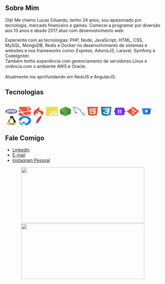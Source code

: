## Sobre Mim
Olá! Me chamo Lucas Eduardo, tenho 24 anos, sou apaixonado por tecnologia, mercado financeiro e games. Comecei a programar por diversão aos 13 anos e desde 2017 atuo com desenvolvimento web.

Experiente com as tecnologias: PHP, Node, JavaScript, HTML, CSS, MySQL, MongoDB, Redis e Docker no desenvolvimento de sistemas e websites e nos frameworks como: Express, AdonisJS, Laravel, Symfony e CodeIgniter. 
<br>Também tenho experiência com gerenciamento de servidores Linux e vivência com o ambiente AWS e Oracle.
<br><br>
Atualmente me aprofundando em NestJS e AngularJS.

## Tecnologias
<div style="display: inline_block"><br>
    <img align="center" alt="lucas-PHP" height="30" width="40" src="https://github.com/devicons/devicon/blob/master/icons/php/php-plain.svg">
    <img align="center" alt="lucas-Laravel" height="30" width="40" src="https://github.com/devicons/devicon/blob/master/icons/laravel/laravel-plain.svg">
    <img align="center" alt="lucas-Ci" height="30" width="40" src="https://github.com/devicons/devicon/blob/master/icons/codeigniter/codeigniter-plain.svg">
    <img align="center" alt="lucas-Js" height="30" width="40" src="https://raw.githubusercontent.com/devicons/devicon/master/icons/javascript/javascript-plain.svg">
    <img align="center" alt="lucas-Node" height="30" width="40" src="https://github.com/devicons/devicon/blob/master/icons/nodejs/nodejs-original.svg">
    <img align="center" alt="lucas-Mysql" height="30" width="40" src="https://github.com/devicons/devicon/blob/master/icons/mysql/mysql-original.svg">
    <img align="center" alt="lucas-HTML" height="30" width="40" src="https://raw.githubusercontent.com/devicons/devicon/master/icons/html5/html5-original.svg">
    <img align="center" alt="lucas-CSS" height="30" width="40" src="https://raw.githubusercontent.com/devicons/devicon/master/icons/css3/css3-original.svg">
    <img align="center" alt="lucas-CSS" height="30" width="40" src="https://github.com/devicons/devicon/blob/master/icons/bootstrap/bootstrap-plain.svg">
    <img align="center" alt="lucas-CSS" height="30" width="40" src="https://github.com/devicons/devicon/blob/master/icons/git/git-original.svg">
    <img align="center" alt="lucas-CSS" height="30" width="40" src="https://github.com/devicons/devicon/blob/master/icons/bitbucket/bitbucket-original.svg">
    <img align="center" alt="lucas-CSS" height="30" width="40" src="https://github.com/devicons/devicon/blob/master/icons/linux/linux-original.svg">
    <img align="center" alt="lucas-CSS" height="30" width="40" src="https://github.com/devicons/devicon/blob/master/icons/digitalocean/digitalocean-original.svg">
    <img align="center" alt="lucas-CSS" height="30" width="40" src="https://github.com/devicons/devicon/blob/master/icons/apache/apache-plain.svg">
</div>

##  Fale Comigo
- <a href="https://www.linkedin.com/in/lucas-eduardo/">Linkedin</a>
- <a href="mailto:lucas01.dev@gmail.com">E-mail</a>
- <a href="https://instagram.com/lucas_eedu">Instagram Pessoal</a>
</div>

<div align="center">
    <a href="https://github.com/lucas-eedu">
        <img width="400em" height="180em" src="https://github-readme-stats.vercel.app/api?username=lucas-eedu&show_icons=true&theme=tokyonight&include_all_commits=true&count_private=true"/>
        <img width="400em" height="180em" src="https://github-readme-stats.vercel.app/api/top-langs/?username=lucas-eedu&layout=compact&langs_count=7&theme=tokyonight"/>
    </a>
</div>
